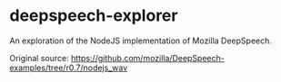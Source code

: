 # deepspeech-explorer
An exploration of the NodeJS implementation of Mozilla DeepSpeech.

Original source: https://github.com/mozilla/DeepSpeech-examples/tree/r0.7/nodejs_wav
